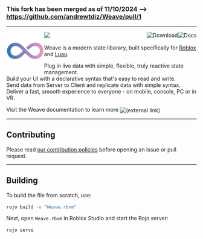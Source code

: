 ### This fork has been merged as of 11/10/2024 --> https://github.com/andrewtdiz/Weave/pull/1
---

<img align="left" src="./gh-assets/logo.svg" height="100px" width="100px" alt="Fusion"><a href="https://andrewtdiz.github.io/Weave/"><img align="right" src="./gh-assets/link-docs.svg" alt="Docs"></a><a href="https://github.com/andrewtdiz/Weave/releases/latest"><img align="right" src="./gh-assets/link-download.svg" alt="Download"></a><img src="./gh-assets/clearfloat.svg">

Weave is a modern state libarary, built specifically for [Roblox](https://developer.roblox.com/) and [Luau](https://luau-lang.org/).

Plug in live data with simple, flexible, truly reactive state management.<br>
Build your UI with a declarative syntax that's easy to read and write.<br>
Send data from Server to Client and replicate data with simple syntax.<br>
Deliver a fast, smooth experience to everyone - on mobile, console, PC or in VR.<br>

Visit the Weave documentation to learn more <img valign="middle" src="./gh-assets/icon-link-extern.svg" alt="(external link)" title="(external link)">

---

## Contributing

Please read [our contribution policies](/CONTRIBUTING.md) before opening an issue or pull request.

---

## Building
To build the file from scratch, use:

```bash
rojo build -o "Weave.rbxm"
```

Next, open `Weave.rbxm` in Roblox Studio and start the Rojo server:

```bash
rojo serve
```
